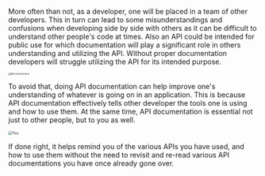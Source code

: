 <!--title={API Documentation and Communication}-->

<!--badges={Web Development:}-->

<!--conecpts={}-->

More often than not, as a developer, one will be placed in a team of other developers. This in turn can lead to some misunderstandings and confusions when developing side by side with others as it can be difficult to understand other people's code at times. Also an API could be intended for public use for which documentation will play a significant role in others understanding and utilizing the API. Without proper documentation developers will struggle utilizing the API for its intended purpose.  

<img src="https://www.completerx.com/wp-content/uploads/2019/07/communication-group-1940x900_35361-1-1140x900.jpg" alt="Miscommunication" style="zoom:30%;" />

To avoid that, doing API documentation can help improve one's understanding of whatever is going on in an application. This is because API documentation effectively tells other developer the tools one is using and how to use them. At the same time, API documentation is essential not just to other people, but to you as well.

<img src="https://getdrawings.com/free-icon/finger-icon-74.png" alt="You" style="zoom:50%;" />

If done right, it helps remind you of the various APIs you have used, and how to use them without the need to revisit and re-read various API documentations you have once already gone over. 